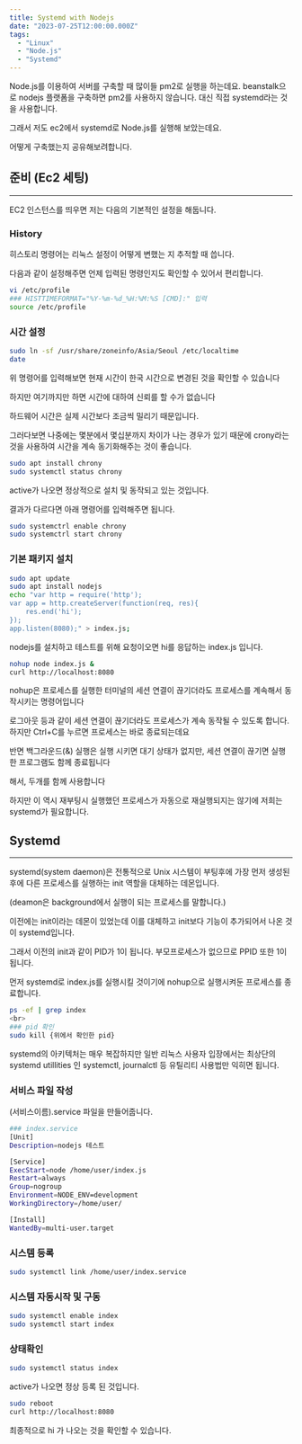```yaml
---
title: Systemd with Nodejs
date: "2023-07-25T12:00:00.000Z"
tags:
  - "Linux"
  - "Node.js"
  - "Systemd"
---
```



Node.js를 이용하여 서버를 구축할 때 많이들 pm2로 실행을 하는데요.
beanstalk으로 nodejs 플랫폼을 구축하면 pm2를 사용하지 않습니다. 
대신 직접 systemd라는 것을 사용합니다.

그래서 저도 ec2에서 systemd로 Node.js를 실행해 보았는데요.

어떻게 구축했는지 공유해보려합니다.



## 준비 (Ec2 세팅)

---

EC2 인스턴스를 띄우면 저는 다음의 기본적인 설정을 해둡니다.

### History <a href="qwerheaderid_1" id="headerid_1"></a>

히스토리 명령어는 리눅스 설정이 어떻게 변했는 지 추적할 때 씁니다.

다음과 같이 설정해주면 언제 입력된 명령인지도 확인할 수 있어서 편리합니다.

```bash
vi /etc/profile
### HISTTIMEFORMAT="%Y-%m-%d_%H:%M:%S [CMD]:" 입력
source /etc/profile
```

### 시간 설정 <a href="qwerheaderid_2" id="headerid_2"></a>

```bash
sudo ln -sf /usr/share/zoneinfo/Asia/Seoul /etc/localtime
date
```

위 명령어를 입력해보면 현재 시간이 한국 시간으로 변경된 것을 확인할 수 있습니다

하지만 여기까지만 하면 시간에 대하여 신뢰를 할 수가 없습니다

하드웨어 시간은 실제 시간보다 조금씩 밀리기 때문입니다.

그러다보면 나중에는 몇분에서 몇십분까지 차이가 나는 경우가 있기 때문에 crony라는 것을 사용하여 시간을 계속 동기화해주는 것이 좋습니다.

```bash
sudo apt install chrony
sudo systemctl status chrony
```

active가 나오면 정상적으로 설치 및 동작되고 있는 것입니다.

결과가 다르다면 아래 명령어를 입력해주면 됩니다.

```bash
sudo systemctrl enable chrony
sudo systemctrl start chrony
```

### 기본 패키지 설치 <a href="qwerheaderid_3" id="headerid_3"></a>

```bash
sudo apt update
sudo apt install nodejs
echo "var http = require('http');
var app = http.createServer(function(req, res){
	res.end('hi');
});
app.listen(8080);" > index.js;
```

nodejs를 설치하고 테스트를 위해 요청이오면 hi를 응답하는 index.js 입니다.

```bash
nohup node index.js &
curl http://localhost:8080
```

nohup은 프로세스를 실행한 터미널의 세션 연결이 끊기더라도 프로세스를 계속해서 동작시키는 명령어입니다

로그아웃 등과 같이 세션 연결이 끊기더라도 프로세스가 계속 동작될 수 있도록 합니다. 하지만 Ctrl+C를 누르면 프로세스는 바로 종료되는데요

반면 백그라운드(&) 실행은 실행 시키면 대기 상태가 없지만, 세션 연결이 끊기면 실행한 프로그램도 함께 종료됩니다

해서, 두개를 함께 사용합니다

하지만 이 역시 재부팅시 실행했던 프로세스가 자동으로 재실행되지는 않기에 저희는 systemd가 필요합니다.



## Systemd <a href="qwerheaderid_4" id="headerid_4"></a>

---

systemd(system daemon)은 전통적으로 Unix 시스템이 부팅후에 가장 먼저 생성된 후에 다른 프로세스를 실행하는 init 역할을 대체하는 데몬입니다.

(deamon은 background에서 실행이 되는 프로세스를 말합니다.)

이전에는 init이라는 데몬이 있었는데 이를 대체하고 init보다 기능이 추가되어서 나온 것이 systemd입니다.

그래서 이전의 init과 같이 PID가 1이 됩니다. 부모프로세스가 없으므로 PPID 또한 1이 됩니다.

먼저 systemd로 index.js를 실행시킬 것이기에 nohup으로 실행시켜둔 프로세스를 종료합니다.

```bash
ps -ef | grep index
<br>
### pid 확인
sudo kill {위에서 확인한 pid}
```

systemd의 아키텍처는 매우 복잡하지만 일반 리눅스 사용자 입장에서는 최상단의 systemd utillities 인 systemctl, journalctl 등 유틸리티 사용법만 익히면 됩니다.

### 서비스 파일 작성

(서비스이름).service 파일을 만들어줍니다.

```bash
### index.service
[Unit]
Description=nodejs 테스트

[Service]
ExecStart=node /home/user/index.js
Restart=always
Group=nogroup
Environment=NODE_ENV=development
WorkingDirectory=/home/user/

[Install]
WantedBy=multi-user.target
```

### 시스템 등록

```bash
sudo systemctl link /home/user/index.service
```

### 시스템 자동시작 및 구동

```bash
sudo systemctl enable index
sudo systemctl start index
```

### 상태확인

```bash
sudo systemctl status index
```

active가 나오면 정상 등록 된 것입니다.

```bash
sudo reboot
curl http://localhost:8080
```

최종적으로 hi 가 나오는 것을 확인할 수 있습니다.